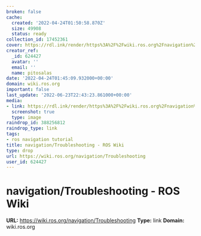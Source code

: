 ```yaml
---
broken: false
cache:
  created: '2022-04-24T01:50:58.870Z'
  size: 49908
  status: ready
collection_id: 17452361
cover: https://rdl.ink/render/https%3A%2F%2Fwiki.ros.org%2Fnavigation%2FTroubleshooting
creator_ref:
  _id: 624427
  avatar: ''
  email: ''
  name: pitosalas
date: '2022-04-24T01:45:09.932000+00:00'
domain: wiki.ros.org
important: false
last_update: '2022-06-23T22:43:23.861000+00:00'
media:
- link: https://rdl.ink/render/https%3A%2F%2Fwiki.ros.org%2Fnavigation%2FTroubleshooting
  screenshot: true
  type: image
raindrop_id: 388256812
raindrop_type: link
tags:
- ros navigation tutorial
title: navigation/Troubleshooting - ROS Wiki
type: drop
url: https://wiki.ros.org/navigation/Troubleshooting
user_id: 624427
---
```


# navigation/Troubleshooting - ROS Wiki

**URL:** https://wiki.ros.org/navigation/Troubleshooting
**Type:** link
**Domain:** wiki.ros.org
